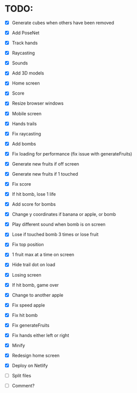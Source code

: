 # TODO:

- [x] Generate cubes when others have been removed
- [x] Add PoseNet
- [x] Track hands
- [x] Raycasting
- [x] Sounds
- [x] Add 3D models
- [x] Home screen
- [x] Score
- [x] Resize browser windows
- [x] Mobile screen
- [x] Hands trails
- [x] Fix raycasting
- [x] Add bombs
- [x] Fix loading for performance (fix issue with generateFruits)
- [x] Generate new fruits if off screen
- [x] Generate new fruits if 1 touched
- [x] Fix score
- [x] If hit bomb, lose 1 life
- [x] Add score for bombs
- [x] Change y coordinates if banana or apple, or bomb
- [x] Play different sound when bomb is on screen
- [x] Lose if touched bomb 3 times or lose fruit
- [x] Fix top position
- [x] 1 fruit max at a time on screen
- [x] Hide trail dot on load
- [x] Losing screen
- [x] If hit bomb, game over
- [x] Change to another apple
- [x] Fix speed apple
- [x] Fix hit bomb
- [x] Fix generateFruits
- [x] Fix hands either left or right
- [x] Minify
- [x] Redesign home screen
- [x] Deploy on Netlify

- [ ] Split files
- [ ] Comment?
